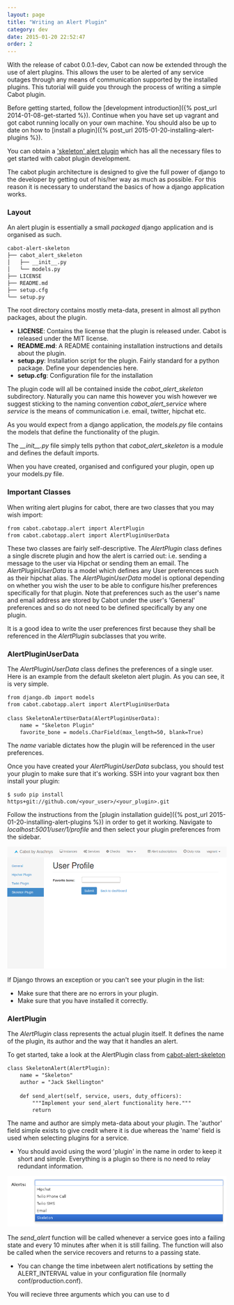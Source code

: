 ```yaml
---
layout: page
title: "Writing an Alert Plugin"
category: dev
date: 2015-01-20 22:52:47
order: 2
---
```


With the release of cabot 0.0.1-dev, Cabot can now be extended through the use of alert plugins. This allows the user to be alerted of any service outages through any means of communication supported by the installed plugins. This tutorial will guide you through the process of writing a simple Cabot plugin.

Before getting started, follow the [development introduction]({% post_url 2014-01-08-get-started %}). Continue when you have set up vagrant and got cabot running locally on your own machine. You should also be up to date on how to [install a plugin]({% post_url 2015-01-20-installing-alert-plugins %}).

You can obtain a ['skeleton' alert plugin](https://github.com/cabotapp/cabot-alert-skeleton) which has all the necessary files to get started with cabot plugin development.

The cabot plugin architecture is designed to give the full power of django to the developer by getting out of his/her way as much as possible. For this reason it is necessary to understand the basics of how a django application works.

### Layout
An alert plugin is essentially a small *packaged* django application and is organised as such.

    cabot-alert-skeleton
    ├── cabot_alert_skeleton
    │   ├── __init__.py
    │   └── models.py
    ├── LICENSE
    ├── README.md
    ├── setup.cfg
    └── setup.py

The root directory contains mostly meta-data, present in almost all python packages, about the plugin.

* **LICENSE**: Contains the license that the plugin is released under. Cabot is released under the MIT license.
* **README.md**: A README containing installation instructions and details about the plugin.
* **setup.py**: Installation script for the plugin. Fairly standard for a python package. Define your dependencies here.
* **setup.cfg**: Configuration file for the installation

The plugin code will all be contained inside the *cabot_alert_skeleton* subdirectory. Naturally you can name this however you wish however we suggest sticking to the naming convention *cabot_alert_service* where *service* is the means of communication i.e. email, twitter, hipchat etc. 

As you would expect from a django application, the *models.py* file contains the models that define the functionality of the plugin.

The *\_\_init\_\_.py* file simply tells python that *cabot_alert_skeleton* is a module and defines the default imports.

When you have created, organised and configured your plugin, open up your models.py file.

### Important Classes
When writing alert plugins for cabot, there are two classes that you may wish import:

    from cabot.cabotapp.alert import AlertPlugin
    from cabot.cabotapp.alert import AlertPluginUserData

These two classes are fairly self-descriptive. The *AlertPlugin* class defines a single discrete plugin and how the alert is carried out: i.e. sending a message to the user via Hipchat or sending them an email. The *AlertPluginUserData* is a model which defines any User preferences such as their hipchat alias. The *AlertPluginUserData* model is optional depending on whether you wish the user to be able to configure his/her preferences specifically for that plugin. Note that preferences such as the user's name and email address are stored by Cabot under the user's 'General' preferences and so do not need to be defined specifically by any one plugin.

It is a good idea to write the user preferences first because they shall be referenced in the *AlertPlugin* subclasses that you write.

### AlertPluginUserData
The *AlertPluginUserData* class defines the preferences of a single user. Here is an example from the default skeleton alert plugin. As you can see, it is very simple.

    from django.db import models
    from cabot.cabotapp.alert import AlertPluginUserData

    class SkeletonAlertUserData(AlertPluginUserData):
        name = "Skeleton Plugin"
        favorite_bone = models.CharField(max_length=50, blank=True)

The *name* variable dictates how the plugin will be referenced in the user preferences.

Once you have created your *AlertPluginUserData* subclass, you should test your plugin to make sure that it's working. SSH into your vagrant box then install your plugin:

    $ sudo pip install https+git://github.com/<your_user>/<your_plugin>.git

Follow the instructions from the [plugin installation guide]({% post_url 2015-01-20-installing-alert-plugins %}) in order to get it working. Navigate to *localhost:5001/user/1/profile* and then select your plugin preferences from the sidebar.

![Skeleton AlertPluginUserData](/images/skeleton-plugin.png)

If Django throws an exception or you can't see your plugin in the list:

* Make sure that there are no errors in your plugin.
* Make sure that you have installed it correctly.

### AlertPlugin
The *AlertPlugin* class represents the actual plugin itself. It defines the name of the plugin, its author and the way that it handles an alert.

To get started, take a look at the AlertPlugin class from [cabot-alert-skeleton](https://github.com/arachnys/cabot-alert-hipchat)

    class SkeletonAlert(AlertPlugin):
        name = "Skeleton"
        author = "Jack Skellington"

        def send_alert(self, service, users, duty_officers):
            """Implement your send_alert functionality here."""
            return

The name and author are simply meta-data about your plugin. The 'author' field simple exists to give credit where it is due whereas the 'name' field is used when selecting plugins for a service.

* You should avoid using the word 'plugin' in the name in order to keep it short and simple. Everything is a plugin so there is no need to relay redundant information.

![Skeleton Alert Plugin](/images/skeleton-alert-plugin.png)

The *send_alert* function will be called whenever a service goes into a failing state and every 10 minutes after when it is still failing. The function will also be called when the service recovers and returns to a passing state.

* You can change the time inbetween alert notifications by setting the ALERT_INTERVAL value in your configuration file (normally conf/production.conf).

You will recieve three arguments which you can use to d
